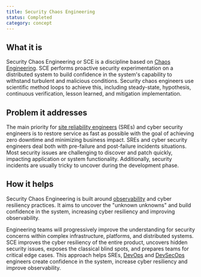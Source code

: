 ```yaml
---
title: Security Chaos Engineering
status: Completed
category: concept
---
```


## What it is
Security Chaos Engineering or SCE is a discipline based on [Chaos Engineering](https://glossary.cncf.io/chaos_engineering/). SCE performs proactive security experimentation on a distributed system to build confidence in the system's capability to withstand turbulent and malicious conditions. Security chaos engineers use scientific method loops to achieve this, including steady-state, hypothesis, continuous verification, lesson learned, and mitigation implementation.

## Problem it addresses
The main priority for [site reliability engineers](https://glossary.cncf.io/site_reliability_engineering/) (SREs) and cyber security engineers is to restore service as fast as possible with the goal of achieving zero downtime and minimizing business impact. SREs and cyber security engineers deal both with pre-failure and post-failure incidents situations. Most security issues are challenging to discover and patch quickly, impacting application or system functionality. Additionally, security incidents are usually tricky to uncover during the development phase.

## How it helps
Security Chaos Engineering is built around [observability](https://glossary.cncf.io/observability/) and cyber resiliency practices. It aims to uncover the "unknown unknowns" and build confidence in the system, increasing cyber resiliency and improving observability.

Engineering teams will progressively improve the understanding for security concerns within complex infrastructure, platforms, and distributed systems. SCE improves the cyber resiliency of the entire product, uncovers hidden security issues, exposes the classical blind spots, and prepares teams for critical edge cases. This approach helps SREs, [DevOps](https://glossary.cncf.io/devops/) and [DevSecOps](https://glossary.cncf.io/devsecops/) engineers create confidence in the system, increase cyber resiliency and improve observability.
